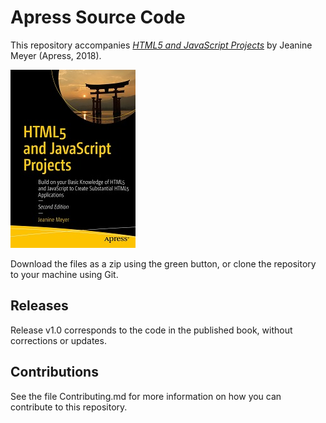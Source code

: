 # Apress Source Code

This repository accompanies [*HTML5 and JavaScript Projects*](http://www.apress.com/9781484238639) by Jeanine Meyer (Apress, 2018).

[comment]: #cover
![Cover image](9781484238639.jpg)

Download the files as a zip using the green button, or clone the repository to your machine using Git.

## Releases

Release v1.0 corresponds to the code in the published book, without corrections or updates.

## Contributions

See the file Contributing.md for more information on how you can contribute to this repository.